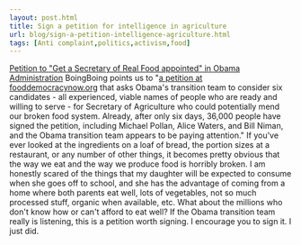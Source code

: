 ```yaml
---
layout: post.html
title: Sign a petition for intelligence in agriculture
url: blog/sign-a-petition-intelligence-agriculture.html
tags: [Anti complaint,politics,activism,food]
---
```

[Petition to "Get a Secretary of Real Food appointed" in Obama Administration](http://feeds.feedburner.com/~r/boingboing/iBag/~3/485859096/petition-to-get-a-se.html) BoingBoing points us to "[a petition at fooddemocracynow.org](http://www.fooddemocracynow.org/) that asks Obama's transition team to consider six candidates - all experienced, viable names of people who are ready and willing to serve - for Secretary of Agriculture who could potentially mend our broken food system. Already, after only six days, 36,000 people have signed the petition, including Michael Pollan, Alice Waters, and Bill Niman, and the Obama transition team appears to be paying attention." If you've ever looked at the ingredients on a loaf of bread, the portion sizes at a restaurant, or any number of other things, it becomes pretty obvious that the way we eat and the way we produce food is horribly broken. I am honestly scared of the things that my daughter will be expected to consume when she goes off to school, and she has the advantage of coming from a home where both parents eat well, lots of vegetables, not so much processed stuff, organic when available, etc. What about the millions who don't know how or can't afford to eat well? If the Obama transition team really is listening, this is a petition worth signing. I encourage you to sign it. I just did.
